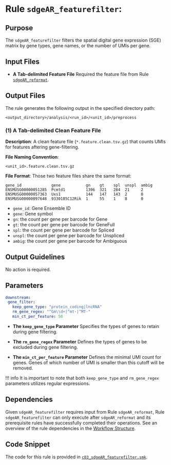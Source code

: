 # Rule `sdgeAR_featurefilter`:

## Purpose
The `sdgeAR_featurefilter` filters the spatial digital gene expression (SGE) matrix by gene types, gene names, or the number of UMIs per gene.

## Input Files

* **A Tab-delimited Feature File**
Required the feature file from Rule [`sdgeAR_reformat`](./sdgeAR_reformat.md).

## Output Files
The rule generates the following output in the specified directory path:
```
<output_directory>/analysis/<run_id>/<unit_id>/preprocess
```

### (1) A Tab-delimited Clean Feature File

**Description**: A clean feature file (`*.feature.clean.tsv.gz`) that counts UMIs for features aftering gene-filtering.

**File Naming Convention**:
```
<unit_id>.feature.clean.tsv.gz
```

**File Format**:
Those two feature files share the same format:

```
gene_id             gene           gn    gt    spl  unspl  ambig
ENSMUSG00000051285  Pcmtd1         1396  321   284  21     2
ENSMUSG00000057363  Uxs1           144   147   143  2      0
ENSMUSG00000097648  9330185C12Rik  1     55    1    8      0
```

 * `gene_id`: Gene Ensemble ID
 * `gene`: Gene symbol
 * `gn`: the count per gene per barcode for Gene
 * `gt`: the count per gene per barcode for GeneFull
 * `spl`: the count per gene per barcode for Spliced
 * `unspl`: the count per gene per barcode for Unspliced
 * `ambig`: the count per gene per barcode for Ambiguous

## Output Guidelines
No action is required.

## Parameters
```yaml
downstream:               
 gene_filter:                                 
   keep_gene_type: "protein_coding|lncRNA"    
   rm_gene_regex: "^Gm\\d+|^mt-|^MT-"         
   min_ct_per_feature: 50                     
```

* **The `keep_gene_type` Parameter**
Specifies the types of genes to retain during gene filtering. 

* **The `rm_gene_regex` Parameter**
Defines the types of genes to be excluded during gene filtering. 

* **The `min_ct_per_feature` Parameter**
Defines the minimal UMI count for genes. Genes of which number of UMI is smaller than this cutoff will be removed.

!!! info
    It is important to note that both `keep_gene_type` and `rm_gene_regex` parameters utilizes regular expressions.

## Dependencies
Given `sdgeAR_featurefilter` requires input from Rule `sdgeAR_reformat`, Rule `sdgeAR_featurefilter` can only execute after `sdgeAR_reformat` and its prerequisite rules have successfully completed their operations. See an overview of the rule dependencies in the [Workflow Structure](../../home/workflow_structure.md).

## Code Snippet
The code for this rule is provided in [`c03_sdgeAR_featurefilter.smk`](https://github.com/seqscope/NovaScope/blob/main/rules/c03_sdgeAR_featurefilter.smk).
